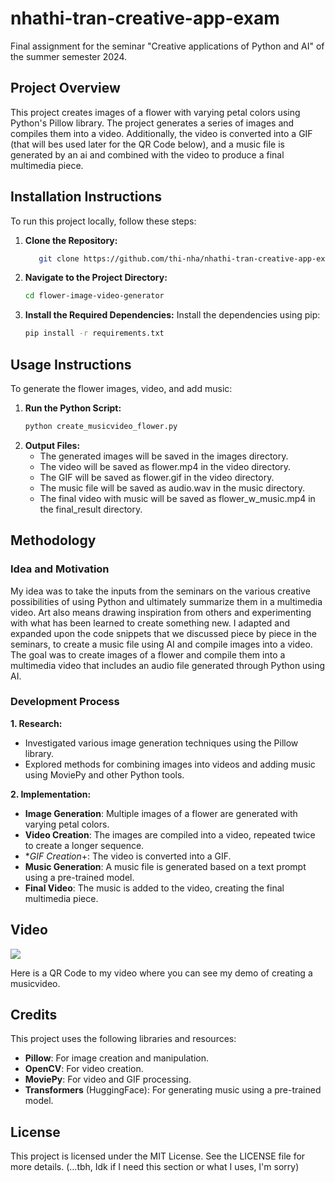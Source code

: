 # **nhathi-tran-creative-app-exam**
Final assignment for the seminar "Creative applications of Python and AI" of the summer semester 2024.

## **Project Overview**
This project creates images of a flower with varying petal colors using Python's Pillow library. The project generates a series of images and compiles them into a video. Additionally, the video is converted into a GIF (that will bes used later for the QR Code below), and a music file is generated by an ai and combined with the video to produce a final multimedia piece.

## **Installation Instructions**
To run this project locally, follow these steps:

1. **Clone the Repository:**
   ```bash
      git clone https://github.com/thi-nha/nhathi-tran-creative-app-exam.git

2. **Navigate to the Project Directory:**
   ```bash
   cd flower-image-video-generator

3. **Install the Required Dependencies:**
Install the dependencies using pip:
   ```bash
   pip install -r requirements.txt

## **Usage Instructions**
To generate the flower images, video, and add music:

1. **Run the Python Script:**
   ```bash
   python create_musicvideo_flower.py

2. **Output Files:**
   - The generated images will be saved in the images directory.
   - The video will be saved as flower.mp4 in the video directory.
   - The GIF will be saved as flower.gif in the video directory.
   - The music file will be saved as audio.wav in the music directory.
   - The final video with music will be saved as flower_w_music.mp4 in the final_result directory.

## **Methodology**
### **Idea and Motivation**
My idea was to take the inputs from the seminars on the various creative possibilities of using Python and ultimately summarize them in a multimedia video. Art also means drawing inspiration from others and experimenting with what has been learned to create something new.
I adapted and expanded upon the code snippets that we discussed piece by piece in the seminars, to create a music file using AI and compile images into a video.
The goal was to create images of a flower and compile them into a multimedia video that includes an audio file generated through Python using AI.




### **Development Process**
**1. Research:**
- Investigated various image generation techniques using the Pillow library.
- Explored methods for combining images into videos and adding music using MoviePy and other Python tools.

**2. Implementation:**
- **Image Generation**: Multiple images of a flower are generated with varying petal colors.
- **Video Creation**: The images are compiled into a video, repeated twice to create a longer sequence.
- **GIF Creation*+: The video is converted into a GIF.
- **Music Generation**: A music file is generated based on a text prompt using a pre-trained model.
- **Final Video**: The music is added to the video, creating the final multimedia piece.

## **Video**
![](QR_to_myVideo.gif)

Here is a QR Code to my video where you can see my demo of creating a musicvideo.

## **Credits**
This project uses the following libraries and resources:
- **Pillow**: For image creation and manipulation.
- **OpenCV**: For video creation.
- **MoviePy**: For video and GIF processing.
- **Transformers** (HuggingFace): For generating music using a pre-trained model.

## **License**
This project is licensed under the MIT License. See the LICENSE file for more details.
(...tbh, Idk if I need this section or what I uses, I'm sorry)
